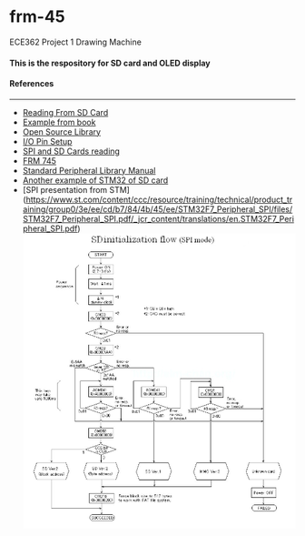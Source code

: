 # frm-45
ECE362 Project 1 Drawing Machine  

#### This is the respository for SD card and OLED display

#### References
---
- [Reading From SD Card](http://shukra.cedt.iisc.ernet.in/edwiki/Reading_and_writing_to_a_file_on_sd_card_using_stm32_discovery_kit)
- [Example from book](https://docs.google.com/file/d/0B8buOhyZhvwZRU9XWHBpYUYyUnc/edit)
- [Open Source Library](http://elm-chan.org/fsw/ff/00index_e.html)
- [I/O Pin Setup](https://sites.google.com/site/embeddedfun01/fat-filesystem-on-sd-card)
- [SPI and SD Cards reading](http://www.dejazzer.com/ee379/lecture_notes/lec12_sd_card.pdf)
- [FRM 745](https://engineering.purdue.edu/ece362/refs/STM32F0x1_Family_Reference.pdf#%5B%7B%22num%22%3A6629%2C%22gen%22%3A0%7D%2C%7B%22name%22%3A%22XYZ%22%7D%2C67%2C226%2Cnull%5D)
- [Standard Peripheral Library Manual](https://www.st.com/content/ccc/resource/technical/document/user_manual/59/2d/ab/ad/f8/29/49/d6/DM00023896.pdf/files/DM00023896.pdf/jcr:content/translations/en.DM00023896.pdf)
- [Another example of STM32 of SD card](https://stm32f4-discovery.net/2014/07/library-21-read-sd-card-fatfs-stm32f4xx-devices/)
- [SPI presentation from STM] (https://www.st.com/content/ccc/resource/training/technical/product_training/group0/3e/ee/cd/b7/84/4b/45/ee/STM32F7_Peripheral_SPI/files/STM32F7_Peripheral_SPI.pdf/_jcr_content/translations/en.STM32F7_Peripheral_SPI.pdf)
![SD_init](Sdinit.jpg)
